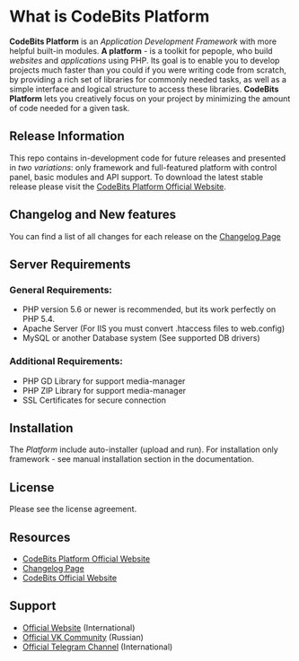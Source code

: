 # What is CodeBits Platform
<b>CodeBits Platform</b> is an <i>Application Development Framework</i> with more helpful built-in modules. <b>A platform</b> - is a toolkit for pepople, who build <i>websites</i> and <i>applications</i> using PHP. Its goal is to enable you to develop projects much faster than you could if you were writing code from scratch, by providing a rich set of libraries for commonly needed tasks, as well as a simple interface and logical structure to access these libraries. <b>CodeBits Platform</b> lets you creatively focus on your project by minimizing the amount of code needed for a given task.

## Release Information
This repo contains in-development code for future releases and presented in <i>two variations</i>: only framework and full-featured platform with control panel, basic modules and API support. To download the latest stable release please visit the <a href="https://platform.codebits.xyz/" target="_blank">CodeBits Platform Official Website</a>.

## Changelog and New features
You can find a list of all changes for each release on the <a href="https://platform.codebits.xyz/pages/view/changelog/" target="_blank">Changelog Page</a>

## Server Requirements
### General Requirements:
- PHP version 5.6 or newer is recommended, but its work perfectly on PHP 5.4.
- Apache Server (For IIS you must convert .htaccess files to web.config)
- MySQL or another Database system (See supported DB drivers)

### Additional Requirements:
- PHP GD Library for support media-manager
- PHP ZIP Library for support media-manager
- SSL Certificates for secure connection

## Installation
The <i>Platform</i> include auto-installer (upload and run). For installation only framework - see manual installation section in the documentation.

## License
Please see the license agreement.

## Resources
- <a href="https://platform.codebits.xyz/" target="_blank">CodeBits Platform Official Website</a>
- <a href="https://platform.codebits.xyz/pages/view/changelog/" target="_blank">Changelog Page</a>
- <a href="https://codebits.xyz/" target="_blank">CodeBits Official Website</a>

## Support
- <a href="https://codebits.xyz/" target="_blank">Official Website</a> (International)
- <a href="https://vk.com/codebits" target="_blank">Official VK Community</a> (Russian)
- <a href="https://t.me/codebits" target="_blank">Official Telegram Channel</a> (International)
